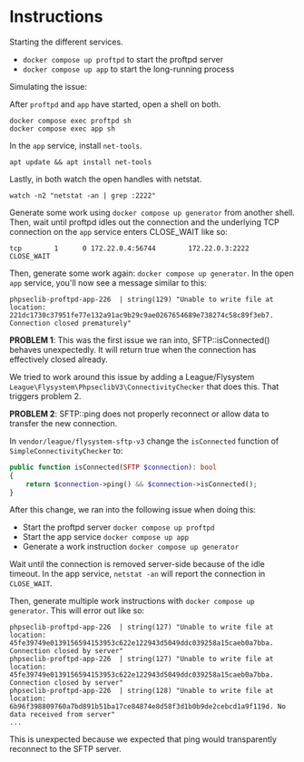 # Instructions

Starting the different services.

- `docker compose up proftpd` to start the proftpd server
- `docker compose up app` to start the long-running process

Simulating the issue:

After `proftpd` and `app` have started, open a shell on both.

```
docker compose exec proftpd sh
docker compose exec app sh
```

In the `app` service, install `net-tools`.

```
apt update && apt install net-tools
```

Lastly, in both watch the open handles with netstat.

```
watch -n2 "netstat -an | grep :2222"
```

Generate some work using `docker compose up generator` from another shell. Then, wait until proftpd idles out the 
connection and the underlying TCP connection on the `app` service enters CLOSE_WAIT like so:

```
tcp        1      0 172.22.0.4:56744        172.22.0.3:2222         CLOSE_WAIT
```

Then, generate some work again: `docker compose up generator`. In the open `app` service, you'll now see a message 
similar to this:

```
phpseclib-proftpd-app-226  | string(129) "Unable to write file at location: 221dc1730c37951fe77e132a91ac9b29c9ae0267654689e738274c58c89f3eb7. Connection closed prematurely"
```

**PROBLEM 1**: This was the first issue we ran into, SFTP::isConnected() behaves unexpectedly. It will return true when 
the connection has effectively closed already.

We tried to work around this issue by adding a League/Flysystem `League\Flysystem\PhpseclibV3\ConnectivityChecker` 
that does this. That triggers problem 2.

**PROBLEM 2**: SFTP::ping does not properly reconnect or allow data to transfer the new connection.

In `vendor/league/flysystem-sftp-v3` change the `isConnected` function of `SimpleConnectivityChecker` to: 

```php
public function isConnected(SFTP $connection): bool
{
    return $connection->ping() && $connection->isConnected();
}
```

After this change, we ran into the following issue when doing this:

- Start the proftpd server `docker compose up proftpd`
- Start the app service `docker compose up app`
- Generate a work instruction `docker compose up generator`

Wait until the connection is removed server-side because of the idle timeout. In the app service, `netstat -an` will 
report the connection in `CLOSE_WAIT`.

Then, generate multiple work instructions with `docker compose up generator`. This will error out like so:

```
phpseclib-proftpd-app-226  | string(127) "Unable to write file at location: 45fe39749e0139156594153953c622e122943d5049ddc039258a15caeb0a7bba. Connection closed by server"
phpseclib-proftpd-app-226  | string(127) "Unable to write file at location: 45fe39749e0139156594153953c622e122943d5049ddc039258a15caeb0a7bba. Connection closed by server"
phpseclib-proftpd-app-226  | string(128) "Unable to write file at location: 6b96f398809760a7bd891b51ba17ce84874e8d58f3d1b0b9de2cebcd1a9f119d. No data received from server"
...
```

This is unexpected because we expected that ping would transparently reconnect to the SFTP server.
